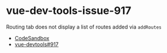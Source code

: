# vue-dev-tools-issue-917

Routing tab does not display a list of routes added via `addRoutes`

* [CodeSandbox](https://codesandbox.io/s/github/maxim-usikov/vue-dev-tools-issue-917)
* [vue-devtools#917](https://github.com/vuejs/vue-devtools/issues/917)
